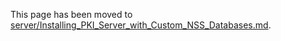 This page has been moved to [server/Installing_PKI_Server_with_Custom_NSS_Databases.md](server/Installing_PKI_Server_with_Custom_NSS_Databases.md).
